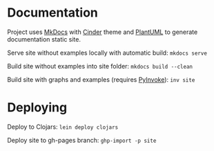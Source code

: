 # Documentation

Project uses [MkDocs](http://www.mkdocs.org/) with [Cinder](https://github.com/chrissimpkins/cinder) theme and [PlantUML](http://plantuml.com/) to generate documentation static site.

Serve site without examples locally with automatic build: `mkdocs serve`

Build site without examples into site folder: `mkdocs build --clean`

Build site with graphs and examples (requires [PyInvoke](http://www.pyinvoke.org/)): `inv site`

# Deploying

Deploy to Clojars: `lein deploy clojars`

Deploy site to gh-pages branch: `ghp-import -p site`